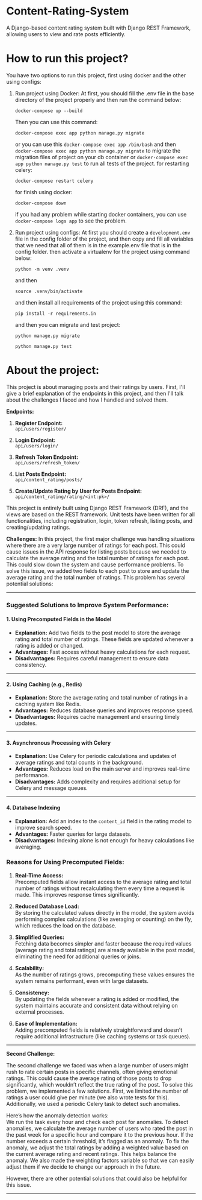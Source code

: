# Content-Rating-System
A Django-based content rating system built with Django REST Framework, allowing users to view and rate posts efficiently.

# How to run this project?
You have two options to run this project, first using docker and the other using configs:
1. Run project using Docker:
   At first, you should fill the .env file in the base directory of the project properly and then run the command below:
   ```
   docker-compose up --build
   ```
   Then you can use this command:
   ```
   docker-compose exec app python manage.py migrate
   ```
   or you can use this ```docker-compose exec app /bin/bash``` and then ```docker-compose exec app python manage.py migrate``` to migrate the migration files of project on your db container or ```docker-compose exec app python manage.py test``` to run all tests of the project.
   for restarting celery:
   ```
   docker-compose restart celery
   ```
   for finish using docker:
   ```
   docker-compose down
   ```
   if you had any problem while starting docker containers, you can use ```docker-compose logs app``` to see the problem.
   
2. Run project using configs:
   At first you should create a ```development.env``` file in the config folder of the project, and then copy and fill all variables that we need that all of them is in the example.env file that is in the config folder.
   then activate a virtualenv for the project using command below:
   ```
   python -m venv .venv
   ```
   and then
   ```
   source .venv/bin/activate
   ```
   and then install all requirements of the project using this command:
   ```
   pip install -r requirements.in
   ```
   and then you can migrate and test project:
   ```
   python manage.py migrate
   ```
   ```
   python manage.py test
   ```
# About the project:
This project is about managing posts and their ratings by users. First, I'll give a brief explanation of the endpoints in this project, and then I'll talk about the challenges I faced and how I handled and solved them.

**Endpoints:**

1. **Register Endpoint:**  
   `api/users/register/`

2. **Login Endpoint:**  
   `api/users/login/`

3. **Refresh Token Endpoint:**  
   `api/users/refresh_token/`

4. **List Posts Endpoint:**  
   `api/content_rating/posts/`

5. **Create/Update Rating by User for Posts Endpoint:**  
   `api/content_rating/rating/<int:pk>/`

This project is entirely built using Django REST Framework (DRF), and the views are based on the REST framework. Unit tests have been written for all functionalities, including registration, login, token refresh, listing posts, and creating/updating ratings.

**Challenges:**
In this project, the first major challenge was handling situations where there are a very large number of ratings for each post. This could cause issues in the API response for listing posts because we needed to calculate the average rating and the total number of ratings for each post. This could slow down the system and cause performance problems. To solve this issue, we added two fields to each post to store and update the average rating and the total number of ratings. This problem has several potential solutions:

---

### **Suggested Solutions to Improve System Performance:**

#### **1. Using Precomputed Fields in the Model**
- **Explanation:** Add two fields to the post model to store the average rating and total number of ratings. These fields are updated whenever a rating is added or changed.
- **Advantages:** Fast access without heavy calculations for each request.
- **Disadvantages:** Requires careful management to ensure data consistency.

---

#### **2. Using Caching (e.g., Redis)**
- **Explanation:** Store the average rating and total number of ratings in a caching system like Redis.
- **Advantages:** Reduces database queries and improves response speed.
- **Disadvantages:** Requires cache management and ensuring timely updates.

---

#### **3. Asynchronous Processing with Celery**
- **Explanation:** Use Celery for periodic calculations and updates of average ratings and total counts in the background.
- **Advantages:** Reduces load on the main server and improves real-time performance.
- **Disadvantages:** Adds complexity and requires additional setup for Celery and message queues.

---

#### **4. Database Indexing**
- **Explanation:** Add an index to the `content_id` field in the rating model to improve search speed.
- **Advantages:** Faster queries for large datasets.
- **Disadvantages:** Indexing alone is not enough for heavy calculations like averaging.



### **Reasons for Using Precomputed Fields:**

1. **Real-Time Access:**  
   Precomputed fields allow instant access to the average rating and total number of ratings without recalculating them every time a request is made. This improves response times significantly.

2. **Reduced Database Load:**  
   By storing the calculated values directly in the model, the system avoids performing complex calculations (like averaging or counting) on the fly, which reduces the load on the database.

3. **Simplified Queries:**  
   Fetching data becomes simpler and faster because the required values (average rating and total ratings) are already available in the post model, eliminating the need for additional queries or joins.

4. **Scalability:**  
   As the number of ratings grows, precomputing these values ensures the system remains performant, even with large datasets.

5. **Consistency:**  
   By updating the fields whenever a rating is added or modified, the system maintains accurate and consistent data without relying on external processes.

6. **Ease of Implementation:**  
   Adding precomputed fields is relatively straightforward and doesn’t require additional infrastructure (like caching systems or task queues).


---
**Second Challenge:**

The second challenge we faced was when a large number of users might rush to rate certain posts in specific channels, often giving emotional ratings. This could cause the average rating of those posts to drop significantly, which wouldn’t reflect the true rating of the post. To solve this problem, we implemented a few solutions. First, we limited the number of ratings a user could give per minute (we also wrote tests for this). Additionally, we used a periodic Celery task to detect such anomalies.

Here’s how the anomaly detection works:  
We run the task every hour and check each post for anomalies. To detect anomalies, we calculate the average number of users who rated the post in the past week for a specific hour and compare it to the previous hour. If the number exceeds a certain threshold, it’s flagged as an anomaly. To fix the anomaly, we adjust the total ratings by adding a weighted value based on the current average rating and recent ratings. This helps balance the anomaly. We also made the weighting factors variable so that we can easily adjust them if we decide to change our approach in the future.

However, there are other potential solutions that could also be helpful for this issue.

--- 

